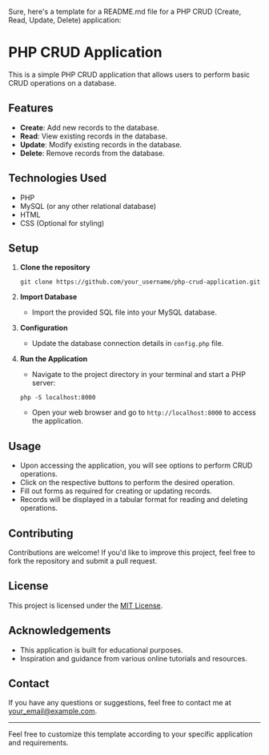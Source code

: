 Sure, here's a template for a README.md file for a PHP CRUD (Create, Read, Update, Delete) application:

# PHP CRUD Application

This is a simple PHP CRUD application that allows users to perform basic CRUD operations on a database.

## Features

- **Create**: Add new records to the database.
- **Read**: View existing records in the database.
- **Update**: Modify existing records in the database.
- **Delete**: Remove records from the database.

## Technologies Used

- PHP
- MySQL (or any other relational database)
- HTML
- CSS (Optional for styling)

## Setup

1. **Clone the repository**

    ```
    git clone https://github.com/your_username/php-crud-application.git
    ```

2. **Import Database**

    - Import the provided SQL file into your MySQL database.

3. **Configuration**

    - Update the database connection details in `config.php` file.

4. **Run the Application**

    - Navigate to the project directory in your terminal and start a PHP server:

    ```
    php -S localhost:8000
    ```

    - Open your web browser and go to `http://localhost:8000` to access the application.

## Usage

- Upon accessing the application, you will see options to perform CRUD operations.
- Click on the respective buttons to perform the desired operation.
- Fill out forms as required for creating or updating records.
- Records will be displayed in a tabular format for reading and deleting operations.

## Contributing

Contributions are welcome! If you'd like to improve this project, feel free to fork the repository and submit a pull request.

## License

This project is licensed under the [MIT License](LICENSE).

## Acknowledgements

- This application is built for educational purposes.
- Inspiration and guidance from various online tutorials and resources.

## Contact

If you have any questions or suggestions, feel free to contact me at [your_email@example.com](mailto:your_email@example.com). 

---

Feel free to customize this template according to your specific application and requirements.
